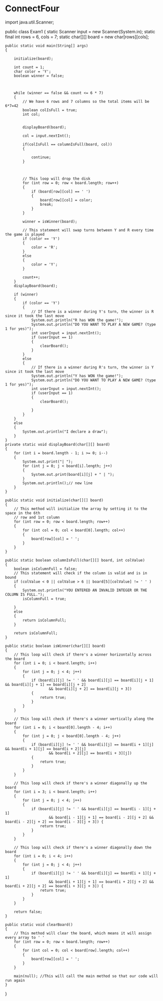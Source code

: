 # ConnectFour
import java.util.Scanner;

public class Exam1 
{
	static Scanner input = new Scanner(System.in);
	static final int rows = 6, cols = 7;
	static char[][] board = new char[rows][cols];

	public static void main(String[] args) 
	{

		initialize(board);

		int count = 1;
		char color = 'Y';
		boolean winner = false;
		
		

		while (winner == false && count <= 6 * 7) 
		{
			// We have 6 rows and 7 columns so the total items will be 6*7=42
			boolean colIsFull = true;
			int col;
			
		
			displayBoard(board);

			col = input.nextInt();
			
			if(colIsFull == columnIsFull(board, col))
			{
				
				continue;
			}
			
			
			
			// This loop will drop the disk
			for (int row = 0; row < board.length; row++) 
			{
				if (board[row][col] == ' ') 
				{
					board[row][col] = color;
					break;
				}
			}
			
			winner = isWinner(board);

			// This statement will swap turns between Y and R every time the game is played
			if (color == 'Y') 
			{
				color = 'R';
			} 
			else 
			{
				color = 'Y';
			}

			count++;
		}
		displayBoard(board);

		if (winner) 
		{
			if (color == 'Y') 
			{
				// If there is a winner during Y's turn, the winner is R since it took the last move
				System.out.println("R has WON the game!");
				System.out.println("DO YOU WANT TO PLAY A NEW GAME? (type 1 for yes)");
				int userInput = input.nextInt();
				if (userInput == 1) 
				{
					clearBoard();
				}
			} 
			else 
			{
				// If there is a winner during R's turn, the winner is Y since it took the last move
				System.out.println("Y has WON the game!");
				System.out.println("DO YOU WANT TO PLAY A NEW GAME? (type 1 for yes)");
				int userInput = input.nextInt();
				if (userInput == 1) 
				{
					clearBoard();

				}
			}
		} 
		else 
		{
			System.out.println("I declare a draw");
		}
	}
	private static void displayBoard(char[][] board) 
	{
		for (int i = board.length - 1; i >= 0; i--) 
		{
			System.out.print("| ");
			for (int j = 0; j < board[i].length; j++) 
			{
				System.out.print(board[i][j] + " | ");
			}
			System.out.println();// new line
		}
	}

	public static void initialize(char[][] board) 
	{
		// This method will initialize the array by setting it to the space in the 6th
		// row and 1st column
		for (int row = 0; row < board.length; row++) 
		{
			for (int col = 0; col < board[0].length; col++) 
			{
				board[row][col] = ' ';
			}
		}
	}

	public static boolean columnIsFull(char[][] board, int colValue) 
	{
		boolean isColumnFull = false;
		// This statement will check if the column is valid and is in bound
		if (colValue < 0 || colValue > 6 || board[5][colValue] != ' ' ) 
		{
			System.out.println("YOU ENTERED AN INVALID INTEGER OR THE COLUMN IS FULL.");
			isColumnFull = true;
			
		} 
		else 
		{
			return isColumnFull;
		}
		
		return isColumnFull;
	}

	public static boolean isWinner(char[][] board) 
	{
		// This loop will check if there's a winner horizontally across the board
		for (int i = 0; i < board.length; i++) 
		{
			for (int j = 0; j < 4; j++) 
			{
				if (board[i][j] != ' ' && board[i][j] == board[i][j + 1] && board[i][j + 1] == board[i][j + 2]
						&& board[i][j + 2] == board[i][j + 3]) 
				{
					return true;
				}
			}
		}

		// This loop will check if there's a winner vertically along the board
		for (int i = 0; i < board[0].length - 4; i++) 
		{
			for (int j = 0; j < board[0].length - 4; j++) 
			{
				if (board[i][j] != ' ' && board[i][j] == board[i + 1][j] && board[i + 1][j] == board[i + 2][j]
						&& board[i + 2][j] == board[i + 3][j]) 
				{
					return true;
				}
			}
		}

		// This loop will check if there's a winner diagonally up the board
		for (int i = 3; i < board.length; i++) 
		{
			for (int j = 0; j < 4; j++) 
			{
				if (board[i][j] != ' ' && board[i][j] == board[i - 1][j + 1]
						&& board[i - 1][j + 1] == board[i - 2][j + 2] && board[i - 2][j + 2] == board[i - 3][j + 3]) {
					return true;
				}
			}
		}

		// This loop will check if there's a winner diagonally down the board
		for (int i = 0; i < 4; i++) 
		{
			for (int j = 0; j < 4; j++) 
			{
				if (board[i][j] != ' ' && board[i][j] == board[i + 1][j + 1]
						&& board[i + 1][j + 1] == board[i + 2][j + 2] && board[i + 2][j + 2] == board[i + 3][j + 3]) {
					return true;
				}
			}
		}

		return false;
	}

	public static void clearBoard() 
	{
		// This method will clear the board, which means it will assign every array to ' '
		for (int row = 0; row < board.length; row++) 
		{
			for (int col = 0; col < board[row].length; col++) 
			{
				board[row][col] = ' ';
			}
		}

		main(null); //This will call the main method so that our code will run again
	}

}
